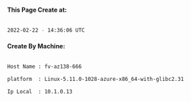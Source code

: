 
   
#### This Page Create at:

```bash

2022-02-22 - 14:36:06 UTC

```

#### Create By Machine:

```bash

Host Name : fv-az138-666

platform  : Linux-5.11.0-1028-azure-x86_64-with-glibc2.31

Ip Local  : 10.1.0.13

```

